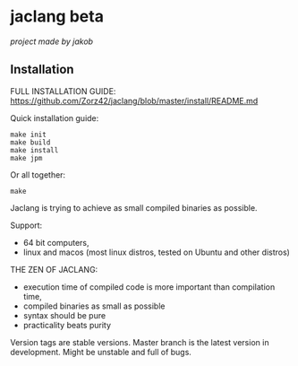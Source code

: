 # jaclang beta
*project made by jakob*

## Installation
FULL INSTALLATION GUIDE: https://github.com/Zorz42/jaclang/blob/master/install/README.md

Quick installation guide:

    make init
    make build
    make install
    make jpm
    
Or all together:

    make

Jaclang is trying to achieve as small compiled binaries as possible.

Support:

* 64 bit computers,
* linux and macos (most linux distros, tested on Ubuntu and other distros) 

THE ZEN OF JACLANG:

* execution time of compiled code is more important than compilation time,
* compiled binaries as small as possible
* syntax should be pure
* practicality beats purity

Version tags are stable versions. 
Master branch is the latest version in development. Might be unstable and full of bugs.
